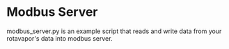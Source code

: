# Modbus Server
modbus_server.py is an example script that reads and write data from your rotavapor's data into modbus server.
